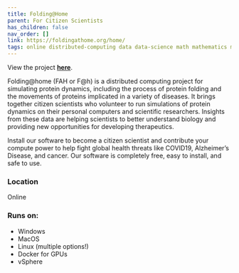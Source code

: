 ```yaml
---
title: Folding@Home
parent: For Citizen Scientists
has_children: false
nav_order: []
link: https://foldingathome.org/home/
tags: online distributed-computing data data-science math mathematics modeling computation biology chemistry research
---
```


View the project [**here**](https://foldingathome.org/home/).

Folding@home (FAH or F@h) is a distributed computing project for simulating protein dynamics, including the process of protein folding and the movements of proteins implicated in a variety of diseases. It brings together citizen scientists who volunteer to run simulations of protein dynamics on their personal computers and scientific researchers. Insights from these data are helping scientists to better understand biology and providing new opportunities for developing therapeutics.

Install our software to become a citizen scientist and contribute your compute power to help fight global health threats like COVID19, Alzheimer’s Disease, and cancer. Our software is completely free, easy to install, and safe to use.

### Location
Online

### Runs on:
- Windows
- MacOS
- Linux (multiple options!)
- Docker for GPUs
- vSphere
